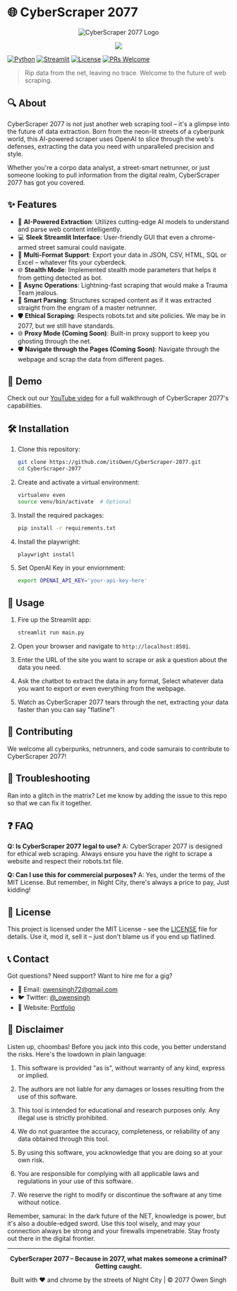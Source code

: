 # 🌐 CyberScraper 2077

<p align="center">
  <img src="https://i.postimg.cc/j5b7QSzg/scraper.png" alt="CyberScraper 2077 Logo">
</p>

<p align="center">
  <img src="https://i.postimg.cc/xChxGLcL/Cyber-Scraper.jpg">
</p>

[![Python](https://img.shields.io/badge/Python-blue)](https://www.python.org/downloads/)
[![Streamlit](https://img.shields.io/badge/Streamlit-FF4B4B)](https://streamlit.io/)
[![License](https://img.shields.io/badge/License-MIT-green.svg)](https://opensource.org/licenses/MIT)
[![PRs Welcome](https://img.shields.io/badge/PRs-welcome-brightgreen.svg)](http://makeapullrequest.com)

> Rip data from the net, leaving no trace. Welcome to the future of web scraping.

## 🔍 About

CyberScraper 2077 is not just another web scraping tool – it's a glimpse into the future of data extraction. Born from the neon-lit streets of a cyberpunk world, this AI-powered scraper uses OpenAI to slice through the web's defenses, extracting the data you need with unparalleled precision and style.

Whether you're a corpo data analyst, a street-smart netrunner, or just someone looking to pull information from the digital realm, CyberScraper 2077 has got you covered.

## ✨ Features

- 🤖 **AI-Powered Extraction**: Utilizes cutting-edge AI models to understand and parse web content intelligently.
- 💻 **Sleek Streamlit Interface**: User-friendly GUI that even a chrome-armed street samurai could navigate.
- 🔄 **Multi-Format Support**: Export your data in JSON, CSV, HTML, SQL or Excel – whatever fits your cyberdeck.
- 🌐 **Stealth Mode**: Implemented stealth mode parameters that helps it from getting detected as bot.
- 🚀 **Async Operations**: Lightning-fast scraping that would make a Trauma Team jealous.
- 🧠 **Smart Parsing**: Structures scraped content as if it was extracted straight from the engram of a master netrunner.
- 🛡️ **Ethical Scraping**: Respects robots.txt and site policies. We may be in 2077, but we still have standards.
- 🌐 **Proxy Mode (Coming Soon)**: Built-in proxy support to keep you ghosting through the net.
- 🛡️ **Navigate through the Pages (Coming Soon)**: Navigate through the webpage and scrap the data from different pages. 

## 🎥 Demo

Check out our [YouTube video](https://www.youtube.com/watch?v=iATSd5Ijl4M) for a full walkthrough of CyberScraper 2077's capabilities.

## 🛠 Installation

1. Clone this repository:
   ```bash
   git clone https://github.com/itsOwen/CyberScraper-2077.git
   cd CyberScraper-2077
   ```

2. Create and activate a virtual environment:
   ```bash
   virtualenv even
   source venv/bin/activate  # Optional
   ```

3. Install the required packages:
   ```bash
   pip install -r requirements.txt
   ```

4. Install the playwright:
   ```bash
   playwright install
   ```

5. Set OpenAI Key in your enviornment:
   ```bash
   export OPENAI_API_KEY='your-api-key-here'
   ```

## 🚀 Usage

1. Fire up the Streamlit app:
   ```bash
   streamlit run main.py
   ```

2. Open your browser and navigate to `http://localhost:8501`.

3. Enter the URL of the site you want to scrape or ask a question about the data you need.

4. Ask the chatbot to extract the data in any format, Select whatever data you want to export or even everything from the webpage.

4. Watch as CyberScraper 2077 tears through the net, extracting your data faster than you can say "flatline"!

## 🤝 Contributing

We welcome all cyberpunks, netrunners, and code samurais to contribute to CyberScraper 2077!

## 🔧 Troubleshooting

Ran into a glitch in the matrix? Let me know by adding the issue to this repo so that we can fix it together.

## ❓ FAQ

**Q: Is CyberScraper 2077 legal to use?**
A: CyberScraper 2077 is designed for ethical web scraping. Always ensure you have the right to scrape a website and respect their robots.txt file.

**Q: Can I use this for commercial purposes?**
A: Yes, under the terms of the MIT License. But remember, in Night City, there's always a price to pay, Just kidding!

## 📄 License

This project is licensed under the MIT License - see the [LICENSE](LICENSE) file for details. Use it, mod it, sell it – just don't blame us if you end up flatlined.

## 📞 Contact

Got questions? Need support? Want to hire me for a gig?

- 📧 Email: owensingh72@gmail.com
- 🐦 Twitter: [@_owensingh](https://x.com/_owensingh)
- 💬 Website: [Portfolio](https://www.owensingh.com)

## 🚨 Disclaimer

Listen up, choombas! Before you jack into this code, you better understand the risks. Here's the lowdown in plain language:

1. This software is provided "as is", without warranty of any kind, express or implied.

2. The authors are not liable for any damages or losses resulting from the use of this software.

3. This tool is intended for educational and research purposes only. Any illegal use is strictly prohibited.

4. We do not guarantee the accuracy, completeness, or reliability of any data obtained through this tool.

5. By using this software, you acknowledge that you are doing so at your own risk.

6. You are responsible for complying with all applicable laws and regulations in your use of this software.

7. We reserve the right to modify or discontinue the software at any time without notice.

Remember, samurai: In the dark future of the NET, knowledge is power, but it's also a double-edged sword. Use this tool wisely, and may your connection always be strong and your firewalls impenetrable. Stay frosty out there in the digital frontier.

---

<p align="center">
  <strong>CyberScraper 2077 – Because in 2077, what makes someone a criminal? Getting caught.</strong>
</p>

<p align="center">
  Built with ❤️ and chrome by the streets of Night City | © 2077 Owen Singh
</p>

